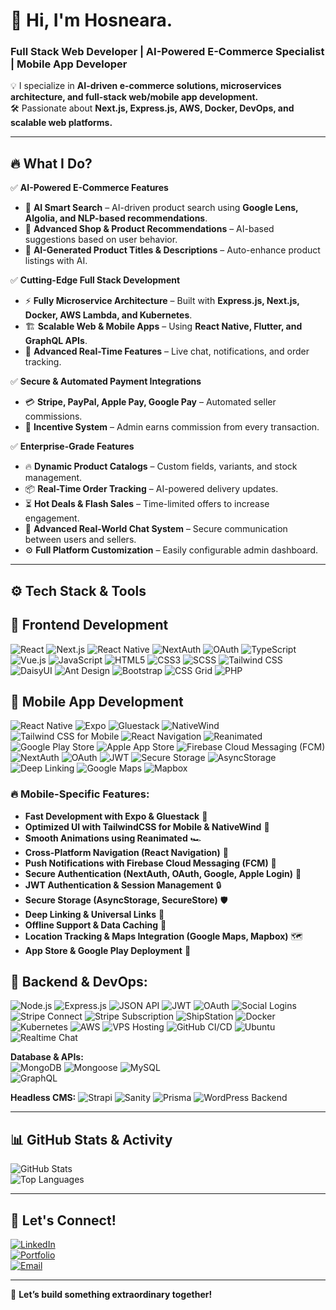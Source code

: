 # 🚀 Hi, I'm Hosneara.  
### Full Stack Web Developer | AI-Powered E-Commerce Specialist | Mobile App Developer  

💡 I specialize in **AI-driven e-commerce solutions, microservices architecture, and full-stack web/mobile app development.**  
🛠️ Passionate about **Next.js, Express.js, AWS, Docker, DevOps, and scalable web platforms.**  

---

## 🔥 **What I Do?**  

✅ **AI-Powered E-Commerce Features**  
- 🛒 **AI Smart Search** – AI-driven product search using **Google Lens, Algolia, and NLP-based recommendations**.  
- 🎯 **Advanced Shop & Product Recommendations** – AI-based suggestions based on user behavior.  
- 🤖 **AI-Generated Product Titles & Descriptions** – Auto-enhance product listings with AI.  

✅ **Cutting-Edge Full Stack Development**  
- ⚡ **Fully Microservice Architecture** – Built with **Express.js, Next.js, Docker, AWS Lambda, and Kubernetes**.  
- 🏗️ **Scalable Web & Mobile Apps** – Using **React Native, Flutter, and GraphQL APIs**.  
- 🔄 **Advanced Real-Time Features** – Live chat, notifications, and order tracking.  

✅ **Secure & Automated Payment Integrations**  
- 💳 **Stripe, PayPal, Apple Pay, Google Pay** – Automated seller commissions.  
- 🎯 **Incentive System** – Admin earns commission from every transaction.  

✅ **Enterprise-Grade Features**  
- 🔥 **Dynamic Product Catalogs** – Custom fields, variants, and stock management.  
- 📦 **Real-Time Order Tracking** – AI-powered delivery updates.  
- ⏳ **Hot Deals & Flash Sales** – Time-limited offers to increase engagement.  
- 💬 **Advanced Real-World Chat System** – Secure communication between users and sellers.  
- ⚙️ **Full Platform Customization** – Easily configurable admin dashboard.  

---

## ⚙️ **Tech Stack & Tools**  

## 🚀 Frontend Development  
![React](https://img.shields.io/badge/React-20232A?style=for-the-badge&logo=react&logoColor=61DAFB) 
![Next.js](https://img.shields.io/badge/Next.js-000000?style=for-the-badge&logo=nextdotjs&logoColor=white) 
![React Native](https://img.shields.io/badge/React%20Native-20232A?style=for-the-badge&logo=react&logoColor=61DAFB) 
![NextAuth](https://img.shields.io/badge/NextAuth-000000?style=for-the-badge&logo=auth0&logoColor=white) ![OAuth](https://img.shields.io/badge/OAuth-3D5AFE?style=for-the-badge&logo=oauth&logoColor=white)
![TypeScript](https://img.shields.io/badge/TypeScript-3178C6?style=for-the-badge&logo=typescript&logoColor=white) 
![Vue.js](https://img.shields.io/badge/Vue.js-35495E?style=for-the-badge&logo=vuedotjs&logoColor=4FC08D) 
![JavaScript](https://img.shields.io/badge/JavaScript-F7DF1E?style=for-the-badge&logo=javascript&logoColor=black) 
![HTML5](https://img.shields.io/badge/HTML5-E34F26?style=for-the-badge&logo=html5&logoColor=white) 
![CSS3](https://img.shields.io/badge/CSS3-1572B6?style=for-the-badge&logo=css3&logoColor=white) 
![SCSS](https://img.shields.io/badge/SCSS-CC6699?style=for-the-badge&logo=sass&logoColor=white) 
![Tailwind CSS](https://img.shields.io/badge/TailwindCSS-38B2AC?style=for-the-badge&logo=tailwindcss&logoColor=white) 
![DaisyUI](https://img.shields.io/badge/DaisyUI-5A0EF8?style=for-the-badge&logo=daisyui&logoColor=white) 
![Ant Design](https://img.shields.io/badge/AntDesign-0170FE?style=for-the-badge&logo=antdesign&logoColor=white) 
![Bootstrap](https://img.shields.io/badge/Bootstrap-7952B3?style=for-the-badge&logo=bootstrap&logoColor=white) 
![CSS Grid](https://img.shields.io/badge/CSS%20Grid-1572B6?style=for-the-badge&logo=css3&logoColor=white) 
![PHP](https://img.shields.io/badge/PHP-777BB4?style=for-the-badge&logo=php&logoColor=white)  

 
## 📱 Mobile App Development  
![React Native](https://img.shields.io/badge/React%20Native-20232A?style=for-the-badge&logo=react&logoColor=61DAFB) ![Expo](https://img.shields.io/badge/Expo-000020?style=for-the-badge&logo=expo&logoColor=white) ![Gluestack](https://img.shields.io/badge/Gluestack-007FFF?style=for-the-badge&logoColor=white) ![NativeWind](https://img.shields.io/badge/NativeWind-38B2AC?style=for-the-badge&logo=tailwindcss&logoColor=white) ![Tailwind CSS for Mobile](https://img.shields.io/badge/Tailwind%20Mobile-38B2AC?style=for-the-badge&logo=tailwindcss&logoColor=white) ![React Navigation](https://img.shields.io/badge/React%20Navigation-20232A?style=for-the-badge&logo=react&logoColor=61DAFB) ![Reanimated](https://img.shields.io/badge/Reanimated-FB8500?style=for-the-badge&logoColor=white) ![Google Play Store](https://img.shields.io/badge/Google%20Play-3DDC84?style=for-the-badge&logo=googleplay&logoColor=white) ![Apple App Store](https://img.shields.io/badge/App%20Store-0D96F6?style=for-the-badge&logo=apple&logoColor=white) ![Firebase Cloud Messaging (FCM)](https://img.shields.io/badge/FCM-FFCA28?style=for-the-badge&logo=firebase&logoColor=black) ![NextAuth](https://img.shields.io/badge/NextAuth-000000?style=for-the-badge&logo=auth0&logoColor=white) ![OAuth](https://img.shields.io/badge/OAuth-3D5AFE?style=for-the-badge&logo=oauth&logoColor=white) ![JWT](https://img.shields.io/badge/JWT-000000?style=for-the-badge&logo=jsonwebtokens&logoColor=white) ![Secure Storage](https://img.shields.io/badge/Secure%20Storage-4A90E2?style=for-the-badge&logo=secure&logoColor=white) ![AsyncStorage](https://img.shields.io/badge/AsyncStorage-4A90E2?style=for-the-badge&logo=secure&logoColor=white) ![Deep Linking](https://img.shields.io/badge/Deep%20Linking-0052CC?style=for-the-badge&logo=linktree&logoColor=white) ![Google Maps](https://img.shields.io/badge/Google%20Maps-4285F4?style=for-the-badge&logo=googlemaps&logoColor=white) ![Mapbox](https://img.shields.io/badge/Mapbox-000000?style=for-the-badge&logo=mapbox&logoColor=white)


### 🔥 Mobile-Specific Features:  
- **Fast Development with Expo & Gluestack** 🚀  
- **Optimized UI with TailwindCSS for Mobile & NativeWind** 🎨  
- **Smooth Animations using Reanimated** 🏎️  
- **Cross-Platform Navigation (React Navigation)** 📍  
- **Push Notifications with Firebase Cloud Messaging (FCM)** 🔔  
- **Secure Authentication (NextAuth, OAuth, Google, Apple Login)** 🔑  
- **JWT Authentication & Session Management** 🔒  
- **Secure Storage (AsyncStorage, SecureStore)** 🛡  
- **Deep Linking & Universal Links** 🔗  
- **Offline Support & Data Caching** 🔄  
- **Location Tracking & Maps Integration (Google Maps, Mapbox)** 🗺  
- **App Store & Google Play Deployment** 📱  

## 🚀 Backend & DevOps:
![Node.js](https://img.shields.io/badge/Node.js-43853D?style=for-the-badge&logo=node.js&logoColor=white) ![Express.js](https://img.shields.io/badge/Express.js-000000?style=for-the-badge&logo=express&logoColor=white) ![JSON API](https://img.shields.io/badge/JSON%20API-000000?style=for-the-badge&logo=json&logoColor=white) ![JWT](https://img.shields.io/badge/JWT-000000?style=for-the-badge&logo=jsonwebtokens&logoColor=white) ![OAuth](https://img.shields.io/badge/OAuth-3C3C3D?style=for-the-badge&logo=oauth&logoColor=white) ![Social Logins](https://img.shields.io/badge/Social%20Login-1877F2?style=for-the-badge&logo=facebook&logoColor=white) ![Stripe Connect](https://img.shields.io/badge/Stripe%20Connect-008CDD?style=for-the-badge&logo=stripe&logoColor=white) ![Stripe Subscription](https://img.shields.io/badge/Stripe%20Subscription-008CDD?style=for-the-badge&logo=stripe&logoColor=white) ![ShipStation](https://img.shields.io/badge/ShipStation-1A82E2?style=for-the-badge&logo=shipstation&logoColor=white) ![Docker](https://img.shields.io/badge/Docker-2496ED?style=for-the-badge&logo=docker&logoColor=white) ![Kubernetes](https://img.shields.io/badge/Kubernetes-326CE5?style=for-the-badge&logo=kubernetes&logoColor=white) ![AWS](https://img.shields.io/badge/AWS-FF9900?style=for-the-badge&logo=amazonaws&logoColor=white) ![VPS Hosting](https://img.shields.io/badge/VPS%20Hosting-FF6600?style=for-the-badge&logo=server&logoColor=white) ![GitHub CI/CD](https://img.shields.io/badge/GitHub%20CI/CD-181717?style=for-the-badge&logo=github&logoColor=white) ![Ubuntu](https://img.shields.io/badge/Ubuntu-E95420?style=for-the-badge&logo=ubuntu&logoColor=white) ![Realtime Chat](https://img.shields.io/badge/Realtime%20Chat-0088CC?style=for-the-badge&logo=webrtc&logoColor=white)

**Database & APIs:**  
![MongoDB](https://img.shields.io/badge/MongoDB-47A248?style=for-the-badge&logo=mongodb&logoColor=white) 
![Mongoose](https://img.shields.io/badge/Mongoose-880000?style=for-the-badge&logo=mongoose&logoColor=white) 
![MySQL](https://img.shields.io/badge/MySQL-4479A1?style=for-the-badge&logo=mysql&logoColor=white)  
![GraphQL](https://img.shields.io/badge/GraphQL-E10098?style=for-the-badge&logo=graphql&logoColor=white)  

**Headless CMS:**
![Strapi](https://img.shields.io/badge/Strapi-2F2E8B?style=for-the-badge&logo=strapi&logoColor=white) 
![Sanity](https://img.shields.io/badge/Sanity-F03E2F?style=for-the-badge&logo=sanity&logoColor=white) 
![Prisma](https://img.shields.io/badge/Prisma-0C344B?style=for-the-badge&logo=prisma&logoColor=white) 
![WordPress Backend](https://img.shields.io/badge/WordPress-21759B?style=for-the-badge&logo=wordpress&logoColor=white)  

---

## 📊 **GitHub Stats & Activity**  

![GitHub Stats](https://github-readme-stats.vercel.app/api?username=hosnearakharun98&show_icons=true&theme=radical)  
![Top Languages](https://github-readme-stats.vercel.app/api/top-langs/?username=hosnearakharun98&layout=compact&theme=radical)  

---

## 💬 **Let's Connect!**  

[![LinkedIn](https://img.shields.io/badge/LinkedIn-Connect-blue?style=for-the-badge&logo=linkedin)](https://www.linkedin.com/in/your-profile)  
[![Portfolio](https://img.shields.io/badge/Portfolio-View-green?style=for-the-badge&logo=react)](https://www.webdevzakir.tech)  
[![Email](https://img.shields.io/badge/Email-Contact-orange?style=for-the-badge&logo=gmail)](mailto:zakirhossaib736@gmail.com)  

---

🚀 **Let’s build something extraordinary together!**  
